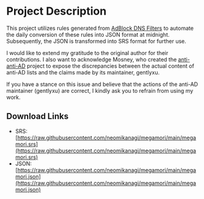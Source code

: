 # Project Description

This project utilizes rules generated from [AdBlock DNS Filters](https://github.com/217heidai/adblockfilters) to automate the daily conversion of these rules into JSON format at midnight. Subsequently, the JSON is transformed into SRS format for further use.

I would like to extend my gratitude to the original author for their contributions. I also want to acknowledge Mosney, who created the [anti-anti-AD](https://github.com/Mosney/anti-anti-AD) project to expose the discrepancies between the actual content of anti-AD lists and the claims made by its maintainer, gentlyxu.

If you have a stance on this issue and believe that the actions of the anti-AD maintainer (gentlyxu) are correct, I kindly ask you to refrain from using my work.

## Download Links

- SRS: [https://raw.githubusercontent.com/neomikanagi/megamori/main/megamori.srs](https://raw.githubusercontent.com/neomikanagi/megamori/main/megamori.srs)
- JSON: [https://raw.githubusercontent.com/neomikanagi/megamori/main/megamori.json](https://raw.githubusercontent.com/neomikanagi/megamori/main/megamori.json)
